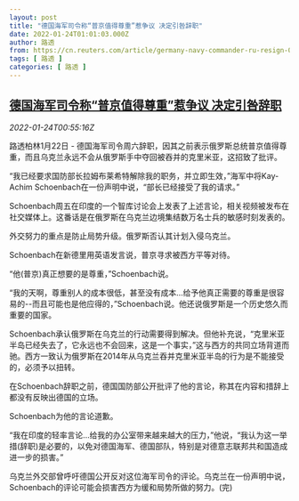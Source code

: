```yaml
---
layout: post
title: "德国海军司令称“普京值得尊重”惹争议 决定引咎辞职"
date: 2022-01-24T01:01:03.000Z
author: 路透
from: https://cn.reuters.com/article/germany-navy-commander-ru-resign-0124-idCNKBS2JY01Q
tags: [ 路透 ]
categories: [ 路透 ]
---
```

<!--1642986063000-->
[德国海军司令称“普京值得尊重”惹争议 决定引咎辞职](https://cn.reuters.com/article/germany-navy-commander-ru-resign-0124-idCNKBS2JY01Q)
------

<div>
<div><i>2022-01-24T00:55:16Z</i></div><p>路透柏林1月22日 - 德国海军司令周六辞职，因其之前表示俄罗斯总统普京值得尊重，而且乌克兰永远不会从俄罗斯手中夺回被吞并的克里米亚，这招致了批评。</p><p>“我已经要求国防部长拉姆布莱希特解除我的职务，并立即生效，”海军中将Kay-Achim Schoenbach在一份声明中说，“部长已经接受了我的请求。”</p><p>Schoenbach周五在印度的一个智库讨论会上发表了上述言论，相关视频被发布在社交媒体上。这番话是在俄罗斯在乌克兰边境集结数万名士兵的敏感时刻发表的。</p><p>外交努力的重点是防止局势升级。俄罗斯否认其计划入侵乌克兰。</p><p>Schoenbach在新德里用英语发言说，普京寻求被西方平等对待。</p><p>“他(普京)真正想要的是尊重，”Schoenbach说。</p><p>“我的天啊，尊重别人的成本很低，甚至没有成本...给予他真正需要的尊重是很容易的--而且可能也是他应得的，”Schoenbach说。他还说俄罗斯是一个历史悠久而重要的国家。</p><p>Schoenbach承认俄罗斯在乌克兰的行动需要得到解决。但他补充说，“克里米亚半岛已经失去了，它永远也不会回来，这是一个事实，”这与西方的共同立场背道而驰。西方一致认为俄罗斯在2014年从乌克兰吞并克里米亚半岛的行为是不能接受的，必须予以扭转。</p><p>在Schoenbach辞职之前，德国国防部公开批评了他的言论，称其在内容和措辞上都没有反映出德国的立场。</p><p>Schoenbach为他的言论道歉。</p><p>“我在印度的轻率言论...给我的办公室带来越来越大的压力，”他说，“我认为这一举措(辞职)是必要的，以免对德国海军、德国部队，特别是对德意志联邦共和国造成进一步的损害。”</p><p>乌克兰外交部曾呼吁德国公开反对这位海军司令的评论。乌克兰在一份声明中说，Schoenbach的评论可能会损害西方为缓和局势所做的努力。(完)</p>
</div>
